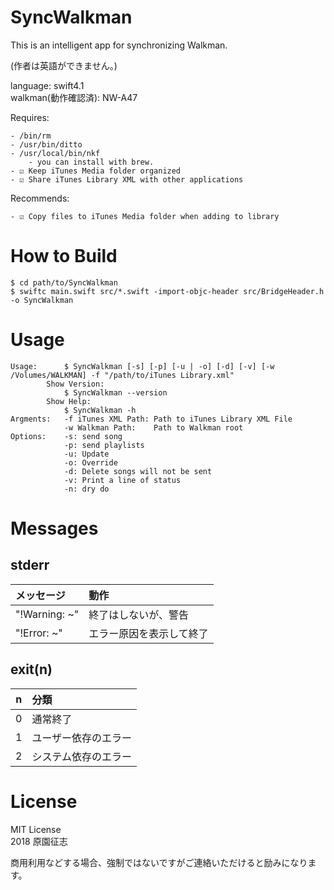 # SyncWalkman
This is an intelligent app for synchronizing Walkman.

(作者は英語ができません。)

language: swift4.1  
walkman(動作確認済): NW-A47

Requires: 

    - /bin/rm
    - /usr/bin/ditto
    - /usr/local/bin/nkf
        - you can install with brew.
    - ☑ Keep iTunes Media folder organized
    - ☑ Share iTunes Library XML with other applications

Recommends:

    - ☑ Copy files to iTunes Media folder when adding to library

# How to Build

```
$ cd path/to/SyncWalkman
$ swiftc main.swift src/*.swift -import-objc-header src/BridgeHeader.h -o SyncWalkman
```

# Usage

```
Usage:      $ SyncWalkman [-s] [-p] [-u | -o] [-d] [-v] [-w /Volumes/WALKMAN] -f "/path/to/iTunes Library.xml"
        Show Version:
            $ SyncWalkman --version
        Show Help:
            $ SyncWalkman -h
Argments:   -f iTunes XML Path: Path to iTunes Library XML File
            -w Walkman Path:    Path to Walkman root
Options:    -s: send song
            -p: send playlists
            -u: Update
            -o: Override
            -d: Delete songs will not be sent
            -v: Print a line of status
            -n: dry do
```

# Messages

## stderr

|メッセージ | 動作 |
|:------|:-----|
|"!Warning: ~" | 終了はしないが、警告 | 
|"!Error: ~" | エラー原因を表示して終了 |

## exit(n)

| n | 分類 |
|:---:|:-----|
| 0 | 通常終了 |
| 1 | ユーザー依存のエラー |
| 2 | システム依存のエラー |

# License
MIT License  
2018 原園征志

商用利用などする場合、強制ではないですがご連絡いただけると励みになります。
